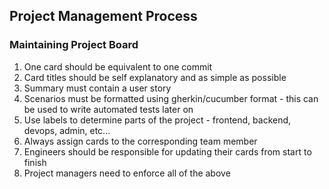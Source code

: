 ## Project Management Process

### Maintaining Project Board
1. One card should be equivalent to one commit
2. Card titles should be self explanatory and as simple as possible
3. Summary must contain a user story
4. Scenarios must be formatted using gherkin/cucumber format - this can be used to write automated tests later on
5. Use labels to determine parts of the project - frontend, backend, devops, admin, etc...
6. Always assign cards to the corresponding team member
7. Engineers should be responsible for updating their cards from start to finish
8. Project managers need to enforce all of the above
